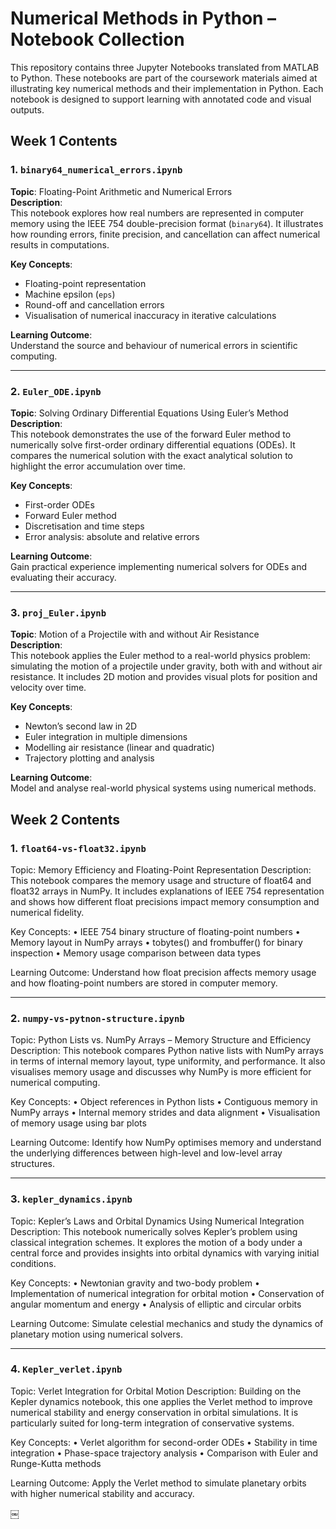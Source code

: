 # Numerical Methods in Python – Notebook Collection

This repository contains three Jupyter Notebooks translated from MATLAB to Python. These notebooks are part of the coursework materials aimed at illustrating key numerical methods and their implementation in Python. Each notebook is designed to support learning with annotated code and visual outputs.

## Week 1 Contents

### 1. `binary64_numerical_errors.ipynb`

**Topic**: Floating-Point Arithmetic and Numerical Errors  
**Description**:  
This notebook explores how real numbers are represented in computer memory using the IEEE 754 double-precision format (`binary64`). It illustrates how rounding errors, finite precision, and cancellation can affect numerical results in computations.

**Key Concepts**:
- Floating-point representation  
- Machine epsilon (`eps`)  
- Round-off and cancellation errors  
- Visualisation of numerical inaccuracy in iterative calculations  

**Learning Outcome**:  
Understand the source and behaviour of numerical errors in scientific computing.

---

### 2. `Euler_ODE.ipynb`

**Topic**: Solving Ordinary Differential Equations Using Euler’s Method  
**Description**:  
This notebook demonstrates the use of the forward Euler method to numerically solve first-order ordinary differential equations (ODEs). It compares the numerical solution with the exact analytical solution to highlight the error accumulation over time.

**Key Concepts**:
- First-order ODEs  
- Forward Euler method  
- Discretisation and time steps  
- Error analysis: absolute and relative errors  

**Learning Outcome**:  
Gain practical experience implementing numerical solvers for ODEs and evaluating their accuracy.

---

### 3. `proj_Euler.ipynb`

**Topic**: Motion of a Projectile with and without Air Resistance  
**Description**:  
This notebook applies the Euler method to a real-world physics problem: simulating the motion of a projectile under gravity, both with and without air resistance. It includes 2D motion and provides visual plots for position and velocity over time.

**Key Concepts**:
- Newton’s second law in 2D  
- Euler integration in multiple dimensions  
- Modelling air resistance (linear and quadratic)  
- Trajectory plotting and analysis  

**Learning Outcome**:  
Model and analyse real-world physical systems using numerical methods.





## Week 2 Contents

### 1. `float64-vs-float32.ipynb`

Topic: Memory Efficiency and Floating-Point Representation
Description:
This notebook compares the memory usage and structure of float64 and float32 arrays in NumPy. It includes explanations of IEEE 754 representation and shows how different float precisions impact memory consumption and numerical fidelity.

Key Concepts:
	•	IEEE 754 binary structure of floating-point numbers
	•	Memory layout in NumPy arrays
	•	tobytes() and frombuffer() for binary inspection
	•	Memory usage comparison between data types

Learning Outcome:
Understand how float precision affects memory usage and how floating-point numbers are stored in computer memory.

---

### 2. `numpy-vs-pytnon-structure.ipynb`

Topic: Python Lists vs. NumPy Arrays – Memory Structure and Efficiency
Description:
This notebook compares Python native lists with NumPy arrays in terms of internal memory layout, type uniformity, and performance. It also visualises memory usage and discusses why NumPy is more efficient for numerical computing.

Key Concepts:
	•	Object references in Python lists
	•	Contiguous memory in NumPy arrays
	•	Internal memory strides and data alignment
	•	Visualisation of memory usage using bar plots

Learning Outcome:
Identify how NumPy optimises memory and understand the underlying differences between high-level and low-level array structures.

---

### 3. `kepler_dynamics.ipynb`

Topic: Kepler’s Laws and Orbital Dynamics Using Numerical Integration
Description:
This notebook numerically solves Kepler’s problem using classical integration schemes. It explores the motion of a body under a central force and provides insights into orbital dynamics with varying initial conditions.

Key Concepts:
	•	Newtonian gravity and two-body problem
	•	Implementation of numerical integration for orbital motion
	•	Conservation of angular momentum and energy
	•	Analysis of elliptic and circular orbits

Learning Outcome:
Simulate celestial mechanics and study the dynamics of planetary motion using numerical solvers.

---

### 4. `Kepler_verlet.ipynb`

Topic: Verlet Integration for Orbital Motion
Description:
Building on the Kepler dynamics notebook, this one applies the Verlet method to improve numerical stability and energy conservation in orbital simulations. It is particularly suited for long-term integration of conservative systems.

Key Concepts:
	•	Verlet algorithm for second-order ODEs
	•	Stability in time integration
	•	Phase-space trajectory analysis
	•	Comparison with Euler and Runge-Kutta methods

Learning Outcome:
Apply the Verlet method to simulate planetary orbits with higher numerical stability and accuracy.

￼
